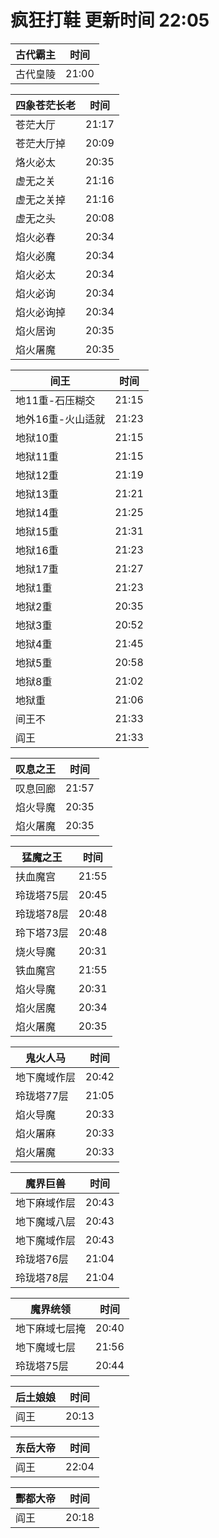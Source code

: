 # 疯狂打鞋 更新时间 22:05

| 古代霸主   | 时间    |
|--------|-------|
| 古代皇陵 | 21:00 |

| 四象苍茫长老   | 时间    |
|--------|-------|
| 苍茫大厅 | 21:17 |
| 苍茫大厅掉 | 20:09 |
| 烙火必太 | 20:35 |
| 虚无之关 | 21:16 |
| 虚无之关掉 | 21:16 |
| 虚无之头 | 20:08 |
| 焰火必春 | 20:34 |
| 焰火必魔 | 20:34 |
| 焰火必太 | 20:34 |
| 焰火必询 | 20:34 |
| 焰火必询掉 | 20:34 |
| 焰火居询 | 20:35 |
| 焰火屠魔 | 20:35 |

| 间王   | 时间    |
|--------|-------|
| 地11重-石压糊交 | 21:15 |
| 地外16重-火山适就 | 21:23 |
| 地狱10重 | 21:15 |
| 地狱11重 | 21:15 |
| 地狱12重 | 21:19 |
| 地狱13重 | 21:21 |
| 地狱14重 | 21:25 |
| 地狱15重 | 21:31 |
| 地狱16重 | 21:23 |
| 地狱17重 | 21:27 |
| 地狱1重 | 21:23 |
| 地狱2重 | 20:35 |
| 地狱3重 | 20:52 |
| 地狱4重 | 21:45 |
| 地狱5重 | 20:58 |
| 地狱8重 | 21:02 |
| 地狱重 | 21:06 |
| 间王不 | 21:33 |
| 阎王 | 21:33 |

| 叹息之王   | 时间    |
|--------|-------|
| 叹息回廊 | 21:57 |
| 焰火导魔 | 20:35 |
| 焰火屠魔 | 20:35 |

| 猛魔之王   | 时间    |
|--------|-------|
| 扶血魔宫 | 21:55 |
| 玲珑塔75层 | 20:45 |
| 玲珑塔78层 | 20:48 |
| 玲下塔73层 | 20:48 |
| 烧火导魔 | 20:31 |
| 铁血魔宫 | 21:55 |
| 焰火导魔 | 20:31 |
| 焰火居魔 | 20:34 |
| 焰火屠魔 | 20:35 |

| 鬼火人马   | 时间    |
|--------|-------|
| 地下魔域作层 | 20:42 |
| 玲珑塔77层 | 21:05 |
| 焰火导魔 | 20:33 |
| 焰火屠麻 | 20:33 |
| 焰火屠魔 | 20:33 |

| 魔界巨兽   | 时间    |
|--------|-------|
| 地下麻域作层 | 20:43 |
| 地下魔域八层 | 20:43 |
| 地下魔域作层 | 20:43 |
| 玲珑塔76层 | 21:04 |
| 玲珑塔78层 | 21:04 |

| 魔界统领   | 时间    |
|--------|-------|
| 地下麻域七层掩 | 20:40 |
| 地下魔域七层 | 21:56 |
| 玲珑塔75层 | 20:44 |

| 后土娘娘   | 时间    |
|--------|-------|
| 阎王 | 20:13 |

| 东岳大帝   | 时间    |
|--------|-------|
| 阎王 | 22:04 |

| 酆都大帝   | 时间    |
|--------|-------|
| 阎王 | 20:18 |